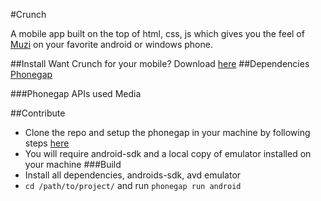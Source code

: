 #Crunch

A mobile app built on the top of html, css, js which gives you the feel of [Muzi](https://muzi.sdslabs.co.in) on your favorite android or windows phone.

##Install
Want Crunch for your mobile? Download [here](https://build.phonegap.com/apps/883851/install)
##Dependencies
[Phonegap](http://phonegap.com)

###Phonegap APIs used
Media

##Contribute
- Clone the repo and setup the phonegap in your machine by following steps [here](http://phonegap.com/install)
- You will require android-sdk and a local copy of emulator installed on your machine
###Build
- Install all dependencies, androids-sdk, avd emulator
- `cd /path/to/project/` and run `phonegap run android`
 
